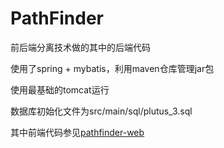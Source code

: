 # PathFinder

前后端分离技术做的其中的后端代码

使用了spring + mybatis，利用maven仓库管理jar包

使用最基础的tomcat运行

数据库初始化文件为src/main/sql/plutus_3.sql

其中前端代码参见[pathfinder-web](https://github.com/zhanglake/pathfinder-web)
